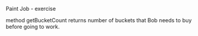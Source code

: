 Paint Job - exercise

method getBucketCount returns number of buckets that Bob needs to buy before going to work.